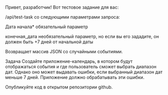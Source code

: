 
Привет, разработчик!
Вот тестовое задание для вас:

/api/test-task
со следующими параметрами запроса:

Дата начала*
обязательный параметр

конечная_дата
необязательный параметр, но если вы его зададите, он должен быть +7 дней от начальной даты

Возвращает массив JSON со случайными событиями.

Задача
Создайте приложение-календарь, в котором будут отображаться события и где пользователь сможет выбрать диапазон дат. Однако оно может выдавать ошибки, если выбранный диапазон дат меньше 7 дней. Приложение должно обрабатывать эти ошибки.

Опубликуйте код в открытом репозитории github.